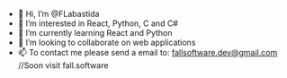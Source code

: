 - 👋 Hi, I’m @FLabastida
- 👀 I’m interested in React, Python, C and C#
- 🌱 I’m currently learning React and Python
- 💞️ I’m looking to collaborate on web applications
- 📫 To contact me please send a email to: fallsoftware.dev@gmail.com //Soon visit fall.software

<!---
FLabastida/FLabastida is a ✨ special ✨ repository because its `README.md` (this file) appears on your GitHub profile.
You can click the Preview link to take a look at your changes.
--->
